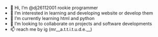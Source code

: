 - 👋 Hi, I’m @dj26112001 rookie programmer
- 👀 I’m interested in learning and developing website or develop them
- 🌱 I’m currently learning html and python
- 💞️ I’m looking to collaborate on projects and software developments
- 📫 reach me by ig (mr__a.t.t.i.t.u.d.e.__)

<!---
dj26112001/dj26112001 is a ✨ special ✨ repository because its `README.md` (this file) appears on your GitHub profile.
You can click the Preview link to take a look at your changes.
--->
